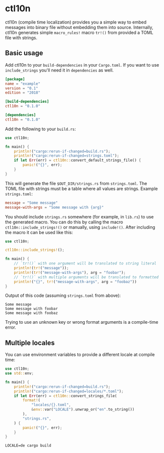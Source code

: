 # ctl10n

ctl10n (compile time localization) provides you a simple way to embed messages
into binary file without embedding them into source. Internally, ctl10n generates
simple `macro_rules!` macro `tr!()` from provided a TOML file with strings.

## Basic usage
Add ctl10n to your `build-dependencies` in your `Cargo.toml`.
If you want to use `include_strings` you'll need it in `dependencies` as well.

```toml
[package]
name = "example"
version = "0.1"
edition = "2018"

[build-dependencies]
ctl10n = "0.1.0"

[dependencies]
ctl10n = "0.1.0"
```

Add the following to your `build.rs`:
```rust
use ctl10n;

fn main() {
    println!("cargo:rerun-if-changed=build.rs");
    println!("cargo:rerun-if-changed=strings.toml");
    if let Err(err) = ctl10n::convert_default_strings_file() {
        panic!("{}", err);
    }
}
```

This will generate the file `$OUT_DIR/strings.rs` from `strings.toml`.
The TOML file with strings must be a table where all values are strings. Example `strings.toml`:
```toml
message = "Some message"
message-with-args = "Some message with {arg}"
```

You should include `strings.rs` somewhere (for example, in `lib.rs`) to use the generated
macro. You can do this by calling the macro `ctl10n::include_strings!()` or manually,
using `include!()`.
After including the macro it can be used like this:
```rust
use ctl10n;

ctl10n::include_strings!();

fn main() {
    // `tr!()` with one argument will be translated to string literal
    println!(tr!("message"));
    println!(tr!("message-with-args"), arg = "foobar");
    // `tr!()` with multiple arguments will be translated to formatted `&String`
    println!("{}", tr!("message-with-args", arg = "foobaz"))
}
```

Output of this code (assuming `strings.toml` from above):
```
Some message
Some message with foobar
Some message with foobaz
```
Trying to use an unknown key or wrong format arguments is a compile-time error.

## Multiple locales
You can use environment variables to provide a different locale at compile time:

```rust
use ctl10n;
use std::env;

fn main() {
    println!("cargo:rerun-if-changed=build.rs");
    println!("cargo:rerun-if-changed=locales/*.toml");
    if let Err(err) = ctl10n::convert_strings_file(
        format!(
            "locales/{}.toml",
            &env::var("LOCALE").unwrap_or("en".to_string())
        ),
        "strings.rs",
    ) {
        panic!("{}", err);
    }
}
```

`LOCALE=de cargo build`
